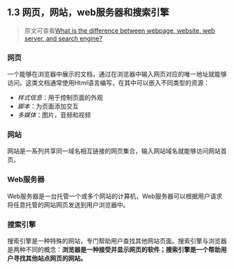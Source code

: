 ## 1.3 网页，网站，web服务器和搜索引擎

> 原文可查看[What is the difference between webpage, website, web server, and search engine?](https://developer.mozilla.org/en-US/docs/Learn/Common_questions/Pages_sites_servers_and_search_engines)

### 网页

一个能够在浏览器中展示的文档，通过在浏览器中输入网页对应的唯一地址就能够访问。这类文档通常使用Html语言编写，在其中可以嵌入不同类型的资源：

- *样式信息*：用于控制页面的外观
- *脚本*：为页面添加交互
- *多媒体*：图片，音频和视频

### 网站

网站是一系列共享同一域名相互链接的网页集合，输入网站域名就能够访问网站首页。

### Web服务器

Web服务器是一台托管一个或多个网站的计算机，Web服务器可以根据用户请求将任意托管的网站网页发送到用户浏览器中。

### 搜索引擎

搜索引擎是一种特殊的网站，专门帮助用户查找其他网站页面。搜索引擎与浏览器是两种不同的概念：**浏览器是一种接受并显示网页的软件；搜索引擎是一个帮助用户寻找其他站点网页的网站。**